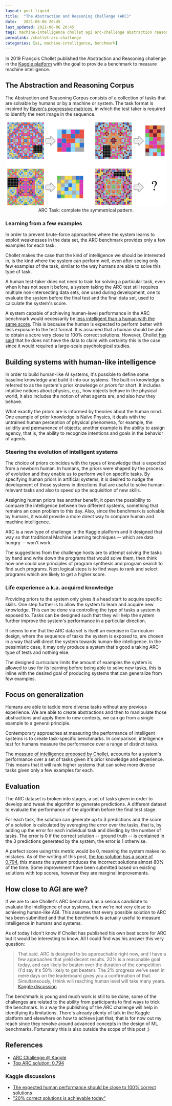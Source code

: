 ```yaml
---
layout: post.liquid
title:  "The Abstraction and Reasoning Challenge (ARC)"
date:   2021-06-06 20:45
last_updated: 2021-06-06 20:45
tags: machine-intelligence chollet agi arc-challenge abstraction reasoning artificial-intelligence
permalink: /chollet-arc-challenge
categories: [ai, machine-intelligence, benchmark]
---
```

In 2019 François Chollet published the Abstraction and Reasoning challenge in the
[Kaggle platform](#references) with the goal to provide a benchmark to measure
machine intelligence.

## The Abstraction and Reasoning Corpus

The Abstraction and Reasoning Corpus consists of a collection of tasks that are solvable
by humans or by a machine or system. The task format is inspired by [Raven's progressive
matrices](#references), in which the test taker is required to identify the next image
in the sequence.

<div style="text-align: center">
    <img src="/assets/images/chollet-arc-sample-task.png">
    <figcaption>ARC Task: complete the symmetrical pattern.</figcaption>
</div>


### Learning from a few examples

In order to prevent brute-force approaches where the system learns to exploit weaknesses
in the data set, the ARC benchmark provides only a few examples for each task.

Chollet makes the case that the kind of intelligence we should be interested in, is the kind
where the system can perform well, even after seeing only few examples of the task,
similar to the way humans are able to solve this type of task.

A human test-taker does not need to train for solving a particular task, even when it
has not seen it before, a system taking the ARC test still requires multiple non-intersecting
data sets, one used during development, one to evaluate the system before the final
test and the final data set, used to calculate the system's score.

A system capable of achieving human-level performance in the ARC
benchmark would necessarily be [less intelligent than a human with the same score](
/chollet-general-intelligence-test#quantifying-the-intelligence-of-a-system
). This is because the human is expected to perform better with less exposure to the
test format. It is assumed that a human should be able to obtain a score very close to
100% correct solutions. However, Chollet [has said](#references) that he does not have
the data to claim with certainty this is the case since it would required a large-scale
psychological studies.

## Building systems with human-like intelligence

In order to build human-like AI systems, it's possible to define some baseline knowledge
and build it into our systems. The built-in knowledge is referred to as the system's
prior knowledge or _priors_ for short. It includes intuitive notions about physics, e.g.,
how objects behave in the physical world, it also includes the notion of what agents are,
and also how they behave.

What exactly the priors are is informed by theories about the human mind. One example of
prior knowledge is Naïve Physics, it deals with the untrained human perception of physical
phenomena, for example, the solidity and permanence of objects; another example is the
ability to assign agency, that is, the ability to recognize intentions and goals in the
behavior of agents.

### Steering the evolution of intelligent systems

The choice of priors coincides with the types of knowledge that is expected from a newborn
human. In humans, the priors were shaped by the process of evolution and they enable us
to perform well on specific tasks. By specifying human priors in artificial systems,
it is desired to nudge the development of those systems in directions that are useful to
solve human-relevant tasks and also to speed up the acquisition of new skills.

Assigning human priors has another benefit, it open the possibility to compare the
intelligence between two different systems, something that remains an open problem to
this day. Also, since the benchmark is solvable by humans, it would provide a more direct
way to compare human and machine intelligence.

ARC is a new type of challenge in the Kaggle platform and it designed that way so that
traditional Machine Learning techniques -- which are data hungry -- won't work.

The suggestions from the challenge hosts are to attempt solving the tasks by hand and
write down the programs that would solve them, then think how one could use principles of
program synthesis and program search to find such programs. Next logical steps is to find
ways to rank and select programs which are likely to get a higher score.

### Life experience a.k.a. acquired knowledge

Providing priors to the system only gives it a head start to acquire specific skills.
One step further is to allow the system to learn and acquire new knowledge.
This can be done via controlling the type of tasks a system is exposed to. Tasks can
be designed such that they will help the system further improve the system's performance
in a particular direction.

It seems to me that the ARC data set is itself an exercise in Curriculum design,
where the sequence of tasks the system is exposed to, are chosen in a way that will
direct the system towards human-like intelligence. In the pessimistic case, it may only
produce a system that's good a taking ARC-type of tests and nothing else.

The designed curriculum limits the amount of examples the system is allowed to use for
its learning before being able to solve new tasks, this is inline with the desired goal
of producing systems that can generalize from few examples.

## Focus on generalization

Humans are able to tackle more diverse tasks without any previous experience. We are able
to create abstractions and then to manipulate those abstractions and apply them to new
contexts, we can go from a single example to a general principle.

Contemporary approaches at measuring the performance of intelligent systems is to create
task-specific benchmarks. In comparison, intelligence test for humans measure the
performance over a range of distinct tasks.

The [measure of intelligence proposed by Chollet](/chollet-general-intelligence-test),
accounts for a system's performance over a set of tasks given it's prior knowledge and
experience. This means that it will rank higher systems that can solve more diverse
tasks given only a few examples for each.


## Evaluation

The ARC dataset is broken into stages, a set of tasks given in order to develop and tweak
the algorithm to generate predictions. A different dataset to evaluate the performance of the
algorithm before the final test stage.

For each task, the solution can generate up to 3 predictions and the score of a solution
is calculated by averaging the error over the tasks, that is, by adding up the error
for each individual task and dividing by the number of tasks. The error is 0 if the
correct solution -- ground truth -- is contained in the 3 predictions generated by the
system, the error is 1 otherwise.

A perfect score using this metric would be 0, meaning the system makes no mistakes.
As of the writing of this post, [the top solution has a score of 0.794](#references),
this means the system produces the incorrect solutions almost 80% of the time.
Some improvement have been submitted based on existing solutions with top scores, however
they are marginal improvements.

## How close to AGI are we?

If we are to use Chollet's ARC benchmark as a serious candidate to evaluate the intelligence
of our systems, then we're not very close to achieving human-like AGI. This assumes that
every possible solution to ARC has been submitted and that the benchmark is actually
useful to measure intelligence in humans and systems.

As of today I don't know if Chollet has published his own best score for ARC but it would
be interesting to know. All I could find was his answer this very question:

> That said, ARC is designed to be approachable right now, and I have a few approaches
> that yield decent results. 20% is a reasonable goal today, and can likely be beaten
> over the duration of the competition (I'd say it's 50% likely to get beaten).
> The 2% progress we've seen in mere days on the leaderboard gives you a confirmation
> of that. Simultaneously, I think will reaching human level will take many years.
[Kaggle discussion](#kaggle-discussions)

The benchmark is young and much work is still to be done, some of the challenges are related
to the ability from participants to find ways to trick the benchmark. In a way the
publishing of the ARC challenge will help in identifying its limitations. There's already
plenty of talk in the Kaggle platform and elsewhere on how to achieve just that, that
is for now out my reach since they revolve around advanced concepts in the design
of ML benchmarks. Fortunately this is also outside the scope of this post ;)


## References

- [ARC Challenge @ Kaggle](https://www.kaggle.com/c/abstraction-and-reasoning-challenge)
- [Top ARC solution: 0.794](https://www.kaggle.com/icecuber/arc-1st-place-solution)

### Kaggle discussions

- [The expected human performance should be close to 100% correct solutions](https://www.kaggle.com/c/abstraction-and-reasoning-challenge/discussion/131005#750531)
- ["20% correct solutions is achievable today"](https://www.kaggle.com/c/abstraction-and-reasoning-challenge/discussion/131005#750917)
